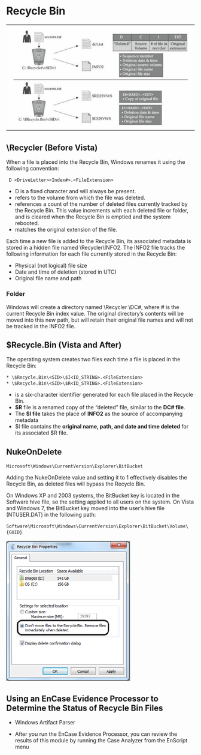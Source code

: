 # Recycle Bin

![Recycle bin behavior between Windows XP, 2003 \(Upper\) and Windows Vista, 7 \(Below\)](../.gitbook/assets/image%20%28102%29.png)

## \Recycler \(Before Vista\)

When a file is placed into the Recycle Bin, Windows renames it using the following convention:

```text
 D <DriveLetter><Index#>.<FileExtension>
```

* D is a fixed character and will always be present.
* refers to the volume from which the file was deleted.
* references a count of the number of deleted files currently tracked by the Recycle Bin. This value increments with each deleted file or folder, and is cleared when the Recycle Bin is emptied and the system rebooted.
* matches the original extension of the file.

Each time a new file is added to the Recycle Bin, its associated metadata is stored in a hidden file named \Recycler\INFO2. The INFO2 file tracks the following information for each file currently stored in the Recycle Bin:

* Physical \(not logical\) file size
* Date and time of deletion \(stored in UTC\)
* Original file name and path

### Folder

Windows will create a directory named \Recycler \DC\#\, where \# is the current Recycle Bin index value. The original directory’s contents will be moved into this new path, but will retain their original file names and will not be tracked in the INFO2 file.

## $Recycle.Bin \(Vista and After\)

The operating system creates two files each time a file is placed in the Recycle Bin:

```text
* \$Recycle.Bin\<SID>\$I<ID_STRING>.<FileExtension>
* \$Recycle.Bin\<SID>\$R<ID_STRING>.<FileExtension>
```

* is a six-character identifier generated for each file placed in the Recycle Bin. 
* **$R** file is a renamed copy of the “deleted” file, similar to the **DC\# file**. 
* The **$I file** takes the place of **INFO2** as the source of accompanying metadata
* $I file contains the **original name, path, and date and time deleted** for its associated $R file.

## NukeOnDelete

```text
Microsoft\Windows\CurrentVersion\Explorer\BitBucket
```

Adding the NukeOnDelete value and setting it to 1 effectively disables the Recycle Bin, as deleted files will bypass the Recycle Bin.

On Windows XP and 2003 systems, the BitBucket key is located in the Software hive file, so the setting applied to all users on the system. On Vista and Windows 7, the BitBucket key moved into the user’s hive file \(NTUSER.DAT\) in the following path:

```text
Software\Microsoft\Windows\CurrentVersion\Explorer\BitBucket\Volume\{GUID}
```

![Bypass recycle bin setting](../.gitbook/assets/image%20%28133%29.png)

## Using an EnCase Evidence Processor to Determine the Status of Recycle Bin Files


* Windows Artifact Parser

* After you run the EnCase Evidence Processor, you can review the results of this module by running the Case Analyzer from the EnScript menu


